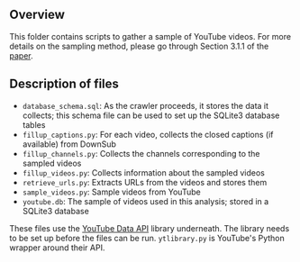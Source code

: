 ## Overview

This folder contains scripts to gather a sample of YouTube videos. For more details on the sampling method, please go through Section 3.1.1 of the [paper](https://arxiv.org/pdf/1809.00620.pdf).

## Description of files

* `database_schema.sql`: As the crawler proceeds, it stores the data it collects;  this schema file can be used to set up the SQLite3 database tables
* `fillup_captions.py`: For each video, collects the closed captions (if available) from DownSub
* `fillup_channels.py`: Collects the channels corresponding to the sampled videos
* `fillup_videos.py`: Collects information about the sampled videos
* `retrieve_urls.py`: Extracts URLs from the videos and stores them
* `sample_videos.py`: Sample videos from YouTube
* `youtube.db`: The sample of videos used in this analysis; stored in a SQLite3 database

These files use the [YouTube Data API](https://developers.google.com/youtube/v3/) library underneath. The library needs to be set up before the files can be run. `ytlibrary.py` is YouTube's Python wrapper around their API.
